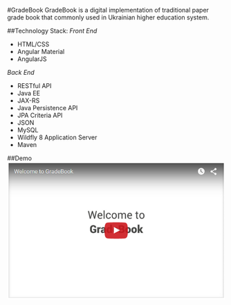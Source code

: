 #GradeBook
GradeBook is a digital implementation of traditional paper grade book that commonly used in Ukrainian higher education system. 

##Technology Stack:
*Front End*
* HTML/CSS
* Angular Material
* AngularJS

*Back End*
* RESTful API
* Java EE
* JAX-RS
* Java Persistence API
* JPA Criteria API
* JSON
* MySQL
* Wildfly 8 Application Server
* Maven

##Demo
[![alt tag](https://raw.githubusercontent.com/reBirthLab/gradebook/master/src/main/webapp/images/video-thumnail.png)](https://youtu.be/Qd_O_RUQZRs)
